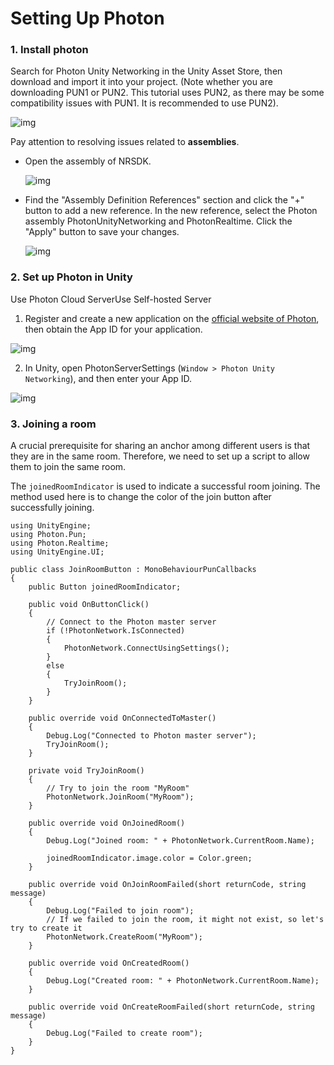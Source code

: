 # Setting Up Photon

### 1. Install photon

Search for Photon Unity Networking in the Unity Asset Store, then download and import it into your project. (Note whether you are downloading PUN1 or PUN2. This tutorial uses PUN2, as there may be some compatibility issues with PUN1. It is recommended to use PUN2).

![img](https://xreal.gitbook.io/~gitbook/image?url=https%3A%2F%2Fcontent.gitbook.com%2Fcontent%2FyXoV7SMVFQhr75lOIoQv%2Fblobs%2FtD8LGIH4z08yUDDpdK3p%2Fimage.png&width=768&dpr=4&quality=100&sign=365a4819fb79b4bd22d84d1208c5121d09d7d1668aea81bf93b71c609315f30a)



Pay attention to resolving issues related to **assemblies**.

- Open the assembly of NRSDK.

  ![img](https://xreal.gitbook.io/~gitbook/image?url=https%3A%2F%2Fcontent.gitbook.com%2Fcontent%2FyXoV7SMVFQhr75lOIoQv%2Fblobs%2Fww5PNqqp9U301NOXfTK0%2Foutput.png&width=768&dpr=4&quality=100&sign=8b75734aed5ca28f2cfa229a9f8c1a4cdb48658e647d743c035f0b3f48398c71)

- Find the "Assembly Definition References" section and click the "+" button to add a new reference. In the new reference, select the Photon assembly PhotonUnityNetworking and PhotonRealtime. Click the "Apply" button to save your changes.  

  ![img](https://xreal.gitbook.io/~gitbook/image?url=https%3A%2F%2Fcontent.gitbook.com%2Fcontent%2FyXoV7SMVFQhr75lOIoQv%2Fblobs%2FB5svt4wYKvTktFUjfE9r%2F4b1b741e-4b11-4471-87be-117081d07c7b.png&width=768&dpr=4&quality=100&sign=1d3f14bf9e7c36663260c047347aeda7a1ece21ee1511f6a4a1201301072eede)

### 2. Set up Photon in Unity

Use Photon Cloud ServerUse Self-hosted Server

1. Register and create a new application on the [official website of Photon](https://dashboard.photonengine.com/publiccloud/overview), then obtain the App ID for your application.

![img](https://xreal.gitbook.io/~gitbook/image?url=https%3A%2F%2Fcontent.gitbook.com%2Fcontent%2FyXoV7SMVFQhr75lOIoQv%2Fblobs%2FHSwJu5Y1xZuBKrthFF9Z%2F6839ac72-e8fc-4d9f-98f8-55dde33b18e8.png&width=768&dpr=4&quality=100&sign=9a0aff036b9382ba2aebd2029c3848a190b4f82a6de371b5f8fc9d9f16f8aa32)

2. In Unity, open PhotonServerSettings (`Window > Photon Unity Networking`), and then enter your App ID.

![img](https://xreal.gitbook.io/~gitbook/image?url=https%3A%2F%2Fcontent.gitbook.com%2Fcontent%2FyXoV7SMVFQhr75lOIoQv%2Fblobs%2FBS3tHcFzlU0nxwcjNQlM%2Foutput%2520%281%29.png&width=768&dpr=4&quality=100&sign=ee0a687d3055e7119fd1d796d67dc349877bef778a4bece8a7aa2a88d1aa4740)

### 3. Joining a room

A crucial prerequisite for sharing an anchor among different users is that they are in the same room. Therefore, we need to set up a script to allow them to join the same room.

The `joinedRoomIndicator` is used to indicate a successful room joining. The method used here is to change the color of the join button after successfully joining.

```
using UnityEngine;
using Photon.Pun;
using Photon.Realtime;
using UnityEngine.UI;

public class JoinRoomButton : MonoBehaviourPunCallbacks
{
    public Button joinedRoomIndicator;

    public void OnButtonClick()
    {
        // Connect to the Photon master server
        if (!PhotonNetwork.IsConnected)
        {
            PhotonNetwork.ConnectUsingSettings();
        }
        else
        {
            TryJoinRoom();
        }
    }

    public override void OnConnectedToMaster()
    {
        Debug.Log("Connected to Photon master server");
        TryJoinRoom();
    }

    private void TryJoinRoom()
    {
        // Try to join the room "MyRoom"
        PhotonNetwork.JoinRoom("MyRoom");
    }

    public override void OnJoinedRoom()
    {
        Debug.Log("Joined room: " + PhotonNetwork.CurrentRoom.Name);
        
        joinedRoomIndicator.image.color = Color.green;
    }

    public override void OnJoinRoomFailed(short returnCode, string message)
    {
        Debug.Log("Failed to join room");
        // If we failed to join the room, it might not exist, so let's try to create it
        PhotonNetwork.CreateRoom("MyRoom");
    }

    public override void OnCreatedRoom()
    {
        Debug.Log("Created room: " + PhotonNetwork.CurrentRoom.Name);
    }

    public override void OnCreateRoomFailed(short returnCode, string message)
    {
        Debug.Log("Failed to create room");
    }
}
```
